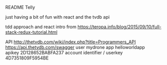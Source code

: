 README
Telly

just having a bit of fun with react and the tvdb api

tdd approach and react intro from https://teropa.info/blog/2015/09/10/full-stack-redux-tutorial.html


API
http://thetvdb.com/wiki/index.php?title=Programmers_API
https://api.thetvdb.com/swagger
user    mydrone
app     helloworldapp	
apikey  2D128652BABFA237
account identifier / userkey 4D7351809F5954BE